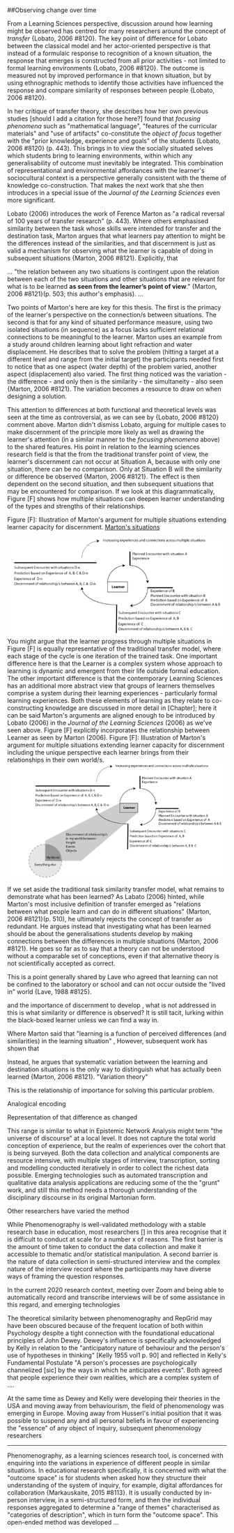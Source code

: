 ##Observing change over time

From a Learning Sciences perspective, discussion around how learning might be observed has centred for many researchers around the concept of _transfer_ {Lobato, 2006 #8120}. The key point of difference for Lobato between the classical model and her actor-oriented perspective is that instead of a formulaic response to recognition of a known situation, the response that emerges is constructed from all prior activities - not limited to formal learning environments {Lobato, 2006 #8120}. The outcome is measured not by improved performance in that known situation, but by using ethnographic methods to identify those activities have influenced the response and compare similarity of responses between people {Lobato, 2006 #8120}.

In her critique of transfer theory, she describes how her own previous studies [should I add a citation for those here?] found that _focusing phenomena_ such as "mathematical language", "features of the curricular materials" and "use of artifacts" co-constitute the _object of focus_ together with the "prior knowledge, experience and goals" of the students {Lobato, 2006 #8120} (p. 443). This brings in to view the socially situated selves which students bring to learning environments, within which any generalisability of outcome must inevitably be integrated. This combination of representational and environmental affordances with the learner's sociocultural context is a perspective generally consistent with the theme of knowledge co-construction. That makes the next work that she then introduces in a special issue of the _Journal of the Learning Sciences_ even more significant.

Lobato (2006) introduces the work of Ference Marton as "a radical reversal of 100 years of transfer research" (p. 443). Where others emphasised similarity between the task whose skills were intended for transfer and the destination task, Marton argues that what learners pay attention to might be the differences instead of the similarities, and that discernment is just as valid a mechanism for observing what the learner is capable of doing in subsequent situations {Marton, 2006 #8121}. Explicitly, that

...
"the relation between any two situations is contingent upon the relation between each of the two situations and other situations that are relevant for what is to be learned **as seen from the learner’s point of view**." {Marton, 2006 #8121}(p. 503; this author's emphasis).
...

Two points of Marton's here are key for this thesis. The first is the primacy of the learner's perspective on the connection/s between situations. The second is that for any kind of situated performance measure, using two isolated situations (in sequence) as a focus lacks sufficient relational connections to be meaningful to the learner. Marton uses an example from a study around children learning about light refraction and water displacement. He describes that to solve the problem (hitting a target at a different level and range from the initial target) the participants needed first to notice that as one aspect (water depth) of the problem varied, another aspect (displacement) also varied. The first thing noticed was the variation - the difference - and only then is the similarity - the simultaneity -  also seen {Marton, 2006 #8121}. The variation becomes a resource to draw on when designing a solution.

This attention to differences at both functional and theoretical levels was seen at the time as controversial, as we can see by {Lobato, 2006 #8120} comment above. Marton didn't dismiss Lobato, arguing for multiple cases to make discernment of the principle more likely as well as drawing the learner's attention (in a similar manner to the _focusing phenomena_ above) to the shared features. His point in relation to the learning sciences research field is that the from the traditional transfer point of view, the learner's discernment can not occur at Situation A, because with only one situation, there can be no comparison. Only at Situation B will the similarity or difference be observed {Marton, 2006 #8121}. The effect is then dependent on the second situation, and then subsequent situations that may be encountered for comparison. If we look at this diagrammatically, Figure [F] shows how multiple situations can deepen learner understanding of the types and strengths of their relationships.

Figure [F]: Illustration of Marton's argument for multiple situations extending learner capacity for discernment.
[Marton's situations](https://github.sydney.edu.au/crli/repgrid/blob/master/images/Marton-Situations.png)

![](assets/markdown-img-paste-20200819183440617.png)
You might argue that the learner progress through multiple situations in Figure [F] is equally representative of the traditional transfer model, where each stage of the cycle is one iteration of the trained task. One important difference here is that the Learner is a complex system whose approach to learning is dynamic and emergent from their life outside formal education. The other important difference is that the contemporary Learning Sciences has an additional more abstract view that groups of learners themselves comprise a system during their learning experiences - particularly formal learning experiences. Both these elements of learning as they relate to co-constructing knowledge are discussed in more detail in [Chapter]; here it can be said Marton's arguments are aligned enough to be introduced by Lobato (2006) in the  _Journal of the Learning Sciences_ (2006) as we've seen above. Figure [F] explicitly incorporates the relationship between Learner as seen by Marton (2006).
Figure [F]: Illustration of Marton's argument for multiple situations extending learner capacity for discernment including the unique perspective each learner brings from their relationships in their own world/s.
![](assets/markdown-img-paste-2020081918190869.png)

If we set aside the traditional task similarity transfer model, what remains to demonstrate what has been learned? As Labato (2006) hinted, while Marton's most inclusive definition of transfer emerged as "relations between what people learn and can do in different situations" {Marton, 2006 #8121}(p. 510), he ultimately rejects the concept of transfer as redundant. He argues instead that investigating what has been learned should be about the generalisations students develop by making connections between the differences in multiple situations {Marton, 2006 #8121}. He goes so far as to say that a theory can not be understood without a comparable set of conceptions, even if that alternative theory is not scientifically accepted as correct.


This is a point generally shared by Lave who agreed that learning can not be confined to the laboratory or school and can not occur outside the "lived in" world {Lave, 1988 #8125}.



 and the importance of discernment to develop , what is not addressed in this is what similarity or difference is observed? It is still tacit, lurking within the black-boxed learner unless we can find a way in.

 Where Marton said that "learning is a function of perceived differences (and similarities) in the learning situation" ,   However, subsequent work has shown that

 Instead, he argues that systematic variation between the learning and destination situations is the only way to distinguish what has actually been learned {Marton, 2006 #8121}. "Variation theory"

This is the relationship of importance for solving this particular problem.  



Analogical encoding

Representation of that difference as changed





This range is similar to what in Epistemic Network Analysis might term "the universe of discourse" at a local level. It does not capture the total world conception of experience, but the realm of experiences over the cohort that is being surveyed. Both the data collection and analytical components are resource intensive, with multiple stages of interview, transcription, sorting and modelling conducted iteratively in order to collect the richest data possible. Emerging technologies such as automated transcription and qualitative data analysis applications are reducing some of the the "grunt" work, and still this method needs a thorough understanding of the disciplinary discourse in its original Martonian form.

Other researchers have varied the method

While Phenomenography is well-validated methodology with a stable research base in education, most researchers [] in this area recognise that it is difficult to conduct at scale for a number x of reasons. The first barrier is the amount of time taken to conduct the data collection and make it accessible to thematic and/or statistical manipulation. A second barrier is the nature of data collection in semi-structured interview and the complex nature of the interview record where the participants may have diverse ways of framing the question responses.


In the current 2020 research context, meeting over Zoom and being able to automatically record and transcribe interviews will be of some assistance in this regard, and emerging technologies   

The theoretical similarity between phenomenography and RepGrid may have been obscured because of the frequent location of both within Psychology despite a tight connection with the foundational educational principles of John Dewey. Dewey's influence is specifically acknowledged by Kelly in relation to the "anticipatory nature of behaviour and the person's use of hypotheses in thinking" [Kelly 1955 vol1 p. 90] and reflected in Kelly's Fundamental Postulate "A person's processes are psychologically channelized [sic] by the ways in which he anticipates events". Both agreed that people experience their own realities, which are a complex system of ....

At the same time as Dewey and Kelly were developing their theories in the USA and moving away from behaviourism, the field of  phenomenology was emerging in Europe. Moving away from Husserl's initial position that it was possible to suspend any and all personal beliefs in favour of experiencing the "essence" of any object of inquiry, subsequent phenomenology researchers  

---

Phenomenography, as a learning sciences research tool, is concerned with enquiring into the variations in experience of different people in similar situations. In educational research specifically, it is concerned with what the "outcome space" is for students when asked how they structure their understanding of the system of inquiry, for example, digital affordances for collaboration {Markauskaite, 2015 #8113}. It is usually conducted by in-person interview, in a semi-structured form, and then the individual responses aggregated to determine a "range of themes"  characterised as "categories of description", which in turn form the "outcome space". This open-ended method was developed ...
